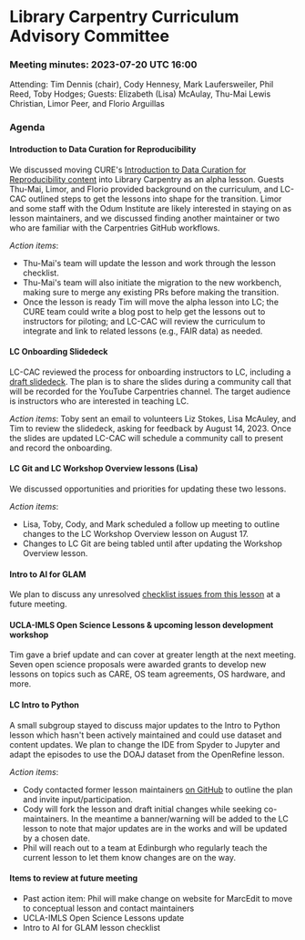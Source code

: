# Library Carpentry Curriculum Advisory Committee 
### Meeting minutes: 2023-07-20 UTC 16:00

Attending: Tim Dennis (chair), Cody Hennesy, Mark Laufersweiler, Phil Reed, Toby Hodges; Guests: Elizabeth (Lisa) McAulay, Thu-Mai Lewis Christian, Limor Peer, and Florio Arguillas

### Agenda

#### Introduction to Data Curation for Reproducibility

We discussed moving CURE's [Introduction to Data Curation for Reproducibility content](https://curating4reproducibility.org/training/) into Library Carpentry as an alpha lesson. Guests Thu-Mai, Limor, and Florio provided background on the curriculum, and LC-CAC outlined steps to get the lessons into shape for the transition. Limor and some staff with the Odum Institute are likely interested in staying on as lesson maintainers, and we discussed finding another maintainer or two who are familiar with the Carpentries GitHub workflows.

*Action items*:

- Thu-Mai's team will update the lesson and work through the lesson checklist. 
- Thu-Mai's team will also initiate the migration to the new workbench, making sure to merge any existing PRs before making the transition.
- Once the lesson is ready Tim will move the alpha lesson into LC; the CURE team could write a blog post to help get the lessons out to instructors for piloting; and LC-CAC will review the curriculum to integrate and link to related lessons (e.g., FAIR data) as needed.


#### LC Onboarding Slidedeck
LC-CAC reviewed the process for onboarding instructors to LC, including a [draft slidedeck](https://docs.google.com/presentation/d/1GCqeFDGeiMn3oDTsTOgdspRXqtnKt-WtXyeH_u0pIV8/edit). The plan is to share the slides during a community call that will be recorded for the YouTube Carpentries channel. The target audience is instructors who are interested in teaching LC.

*Action items*:
Toby sent an email to volunteers Liz Stokes, Lisa McAuley, and Tim to review the slidedeck, asking for feedback by August 14, 2023. Once the slides are updated LC-CAC will schedule a community call to present and record the onboarding.

#### LC Git and LC Workshop Overview lessons (Lisa)

We discussed opportunities and priorities for updating these two lessons. 

*Action items*:

- Lisa, Toby, Cody, and Mark scheduled a follow up meeting to outline changes to the LC Workshop Overview lesson on August 17. 
- Changes to LC Git are being tabled until after updating the Workshop Overview lesson. 

#### Intro to AI for GLAM 
We plan to discuss any unresolved [checklist issues from this lesson](https://github.com/carpentries-incubator/machine-learning-librarians-archivists) at a future meeting.


#### UCLA-IMLS Open Science Lessons & upcoming lesson development workshop
Tim gave a brief update and can cover at greater length at the next meeting. Seven open science proposals were awarded grants to develop new lessons on topics such as CARE, OS team agreements, OS hardware, and more.

#### LC Intro to Python
A small subgroup stayed to discuss major updates to the Intro to Python lesson which hasn't been actively maintained and could use dataset and content updates. We plan to change the IDE from Spyder to Jupyter and adapt the episodes to use the DOAJ dataset from the OpenRefine lesson.

*Action items*:

- Cody contacted former lesson maintainers [on GitHub](https://github.com/LibraryCarpentry/lc-python-intro/issues/108) to outline the plan and invite input/participation. 
- Cody will fork the lesson and draft initial changes while seeking co-maintainers. In the meantime a banner/warning will be added to the LC lesson to note that major updates are in the works and will be updated by a chosen date. 
- Phil will reach out to a team at Edinburgh who regularly teach the current lesson to let them know changes are on the way.

#### Items to review at future meeting
- Past action item: Phil will make change on website for MarcEdit to move to conceptual lesson and contact maintainers
- UCLA-IMLS Open Science Lessons update
- Intro to AI for GLAM lesson checklist
